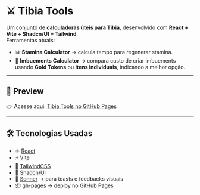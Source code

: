 # ⚔️ Tibia Tools

Um conjunto de **calculadoras úteis para Tibia**, desenvolvido com **React + Vite + Shadcn/UI + Tailwind**.  
Ferramentas atuais:

- 📊 **Stamina Calculator** → calcula tempo para regenerar stamina.  
- 🔮 **Imbuements Calculator** → compara custo de criar imbuements usando **Gold Tokens** ou **itens individuais**, indicando a melhor opção.  

---

## 🚀 Preview

👉 Acesse aqui: [Tibia Tools no GitHub Pages]([https://SEU-USUARIO.github.io/tibia-tools/](https://rafaeldifini.github.io/rubinot-tools/))  

---

## 🛠️ Tecnologias Usadas

- ⚛️ [React](https://react.dev/)  
- ⚡ [Vite](https://vitejs.dev/)  
- 🎨 [TailwindCSS](https://tailwindcss.com/)  
- 🧩 [Shadcn/UI](https://ui.shadcn.com/)  
- 🔔 [Sonner](https://sonner.emilkowal.ski/) → para toasts e feedbacks visuais  
- 📦 [gh-pages](https://github.com/tschaub/gh-pages) → deploy no GitHub Pages  


